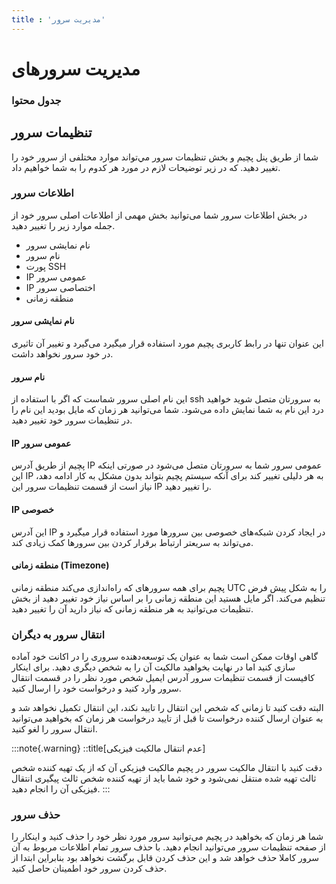 ```yaml
---
title : 'مدیریت سرور'
---
```


# مدیریت سرورهای

### جدول محتوا

## تنظیمات سرور 
<div id="51685910732"><script type="text/JavaScript" src="https://www.aparat.com/embed/DiLlP?data[rnddiv]=51685910732&data[responsive]=yes"></script></div>

 شما از طریق پنل پچیم و بخش تنظیمات سرور مي‌تواند موارد مختلفی از سرور  خود را تغییر دهید. که در زیر توضیحات لازم در مورد هر کدوم را به شما خواهیم داد.


### اطلاعات سرور

در بخش اطلاعات سرور شما می‌توانید بخش مهمی از اطلاعات اصلی سرور خود از جمله موارد زیر را تغییر دهید.

- نام نمایشی سرور
- نام سرور
- پورت SSH
- IP عمومی سرور
- IP اختصاصی سرور
- منطقه زمانی

#### نام نمایشی سرور 

این عنوان تنها در رابط کاربری پچیم مورد استفاده قرار میگیرد می‌گیرد و تغییر آن تاثیری در خود سرور نخواهد داشت.

#### نام سرور

این نام اصلی سرور شماست که اگر با استفاده از ssh به سرورتان متصل شوید خواهید درد این نام به شما نمایش داده می‌شود. شما می‌توانید هر زمان که مایل بودید این نام را در تنظیمات سرور خود تغییر دهید.

#### IP عمومی سرور

پچیم از طریق آدرس IP عمومی سرور شما به سرورتان متصل می‌شود در صورتی اینکه این IP به هر دلیلی تغییر کند برای آنکه سیستم پچیم بتواند بدون مشکل به کار ادامه دهد، نیاز است از قسمت تنظیمات سرور این IP را تغییر دهید.


#### IP خصوصی

این آدرس IP در ایجاد کردن شبکه‌های خصوصی بین سرورها مورد استفاده قرار میگیرد و می‌تواند به سریعتر ارتباط برقرار کردن بین سرورها کمک زیادی کند.

#### منطقه زمانی (Timezone)

پچیم برای همه سرورهای که راه‌اندازی می‌کند منطقه زمانی UTC را به شکل پیش فرض تنظیم می‌کند. اگر مایل هستید این منطقه زمانی را بر اساس نیاز خود تغییر دهید از بخش تنظیمات می‌توانید به هر منطقه زمانی که نیاز دارید آن را تغییر دهید.


### انتقال سرور به دیگران 

گاهی اوقات ممکن است شما به عنوان یک توسعه‌دهنده سروری را در اکانت خود آماده سازی کنید اما در نهایت بخواهید مالکیت آن را به شخص دیگری دهید. برای اینکار کافیست از قسمت تنظیمات سرور آدرس ایمیل شخص مورد نظر را در قسمت انتقال سرور وارد کنید و درخواست خود را ارسال کنید.

البته دقت کنید تا زمانی که شخص این انتقال را تایید نکند، این انتقال تکمیل نخواهد شد و به عنوان ارسال کننده درخواست تا قبل از تایید درخواست هر زمان که بخواهید می‌توانید انتقال سرور را لغو کنید.

:::note{.warning}
::title[عدم انتقال مالکیت فیزیکی]

دقت کنید با انتقال مالکیت سرور در پچیم مالکیت فیزیکی آن که از یک تهیه کننده شخص ثالث تهیه شده منتقل نمی‌شود و خود شما باید از تهیه کننده شخص ثالث پیگیری انتقال فیزیکی آن را انجام دهید.
:::

### حذف سرور 

شما هر زمان که بخواهید در پچیم می‌توانید سرور مورد نظر خود را حذف کنید و اینکار را از صفحه تنظیمات سرور می‌توانید انجام دهید. با حذف سرور تمام اطلاعات مربوط به آن سرور کاملا حذف خواهد شد و این حذف کردن قابل برگشت نخواهد بود بنابراین ابتدا از حذف کردن سرور خود اطمینان حاصل کنید.  
